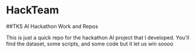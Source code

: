 # HackTeam
##TKS AI Hackathon Work and Repos

This is just a quick repo for the hackathon AI project that I developed. You'll find the dataset, some scripts, and some code but it let us win soooo

